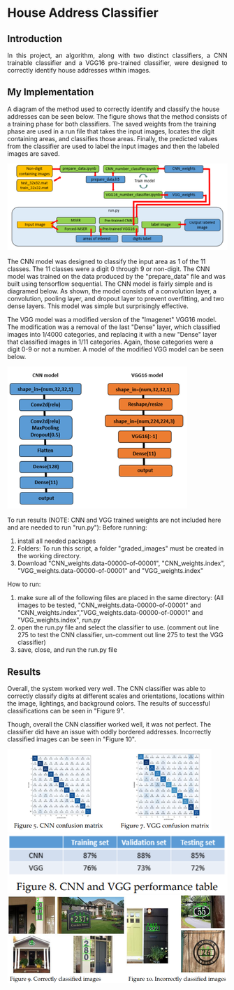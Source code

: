 # House Address Classifier

## Introduction
<p style="text-align: justify">
In this project, an algorithm, along with two distinct classifiers, a CNN trainable classifier and a VGG16 pre-trained classifier, were designed to correctly identify house addresses within images.</p>

## My Implementation
A diagram of the method used to correctly identify and classify the house addresses can be seen below. The figure shows that the method consists of a training phase for both classifiers. The saved weights from the training phase are used in a run file that takes the input images, locates the digit containing areas, and classifies those areas. Finally, the predicted values from the classifier are used to label the input images and then the labeled images are saved.

![](showcase/showcase_1.PNG)  

The CNN model was designed to classify the input area as 1 of the 11 classes. The 11 classes were a digit 0 through 9 or non-digit. The CNN model was trained on the data produced by the "prepare_data" file and was built using tensorflow sequential. The CNN model is fairly simple and is diagramed below. As shown, the model consists of a convolution layer, a convolution, pooling layer, and dropout layer to prevent overfitting, and two dense layers. This model was simple but surprisingly effective. 

The VGG model was a modified version of the "Imagenet" VGG16 model. The modification was a removal of the last "Dense" layer, which classified images into 1/4000 
categories, and replacing it with a new "Dense" layer that classified images in 1/11 categories. Again, those categories were a digit 0-9 or not a number. A model of the modified VGG model can be seen below.

![](showcase/showcase_2.PNG) 

To run results (NOTE: CNN and VGG trained weights are not included here and are needed to run "run.py"):
Before running:
1. install all needed packages
2. Folders: To run this script, a folder "graded_images" must be created in the working directory.
3. Download "CNN_weights.data-00000-of-00001", "CNN_weights.index", "VGG_weights.data-00000-of-00001" and "VGG_weights.index"

How to run:
1. make sure all of the following files are placed in the same directory: (All images to be tested, "CNN_weights.data-00000-of-00001" and "CNN_weights.index","VGG_weights.data-00000-of-00001" and "VGG_weights.index", run.py
2. open the run.py file and select the classifier to use. (comment out line 275 to test the CNN classifier, un-comment out line 275 to test the VGG classifier)
3. save, close, and run the run.py file

## Results
Overall, the system worked very well. The CNN classifier was able to correctly classify digits at different scales and orientations, locations within the image, lightings, and background colors. The results of successful classifications can be seen in "Figure 9".

Though, overall the CNN classifier worked well, it was not perfect. The classifier did have an issue with oddly bordered addresses. Incorrectly classified images can be seen in "Figure 10".

![](showcase/showcase_3.PNG) 
![](showcase/showcase_4.PNG) 
![](showcase/showcase_5.PNG) 